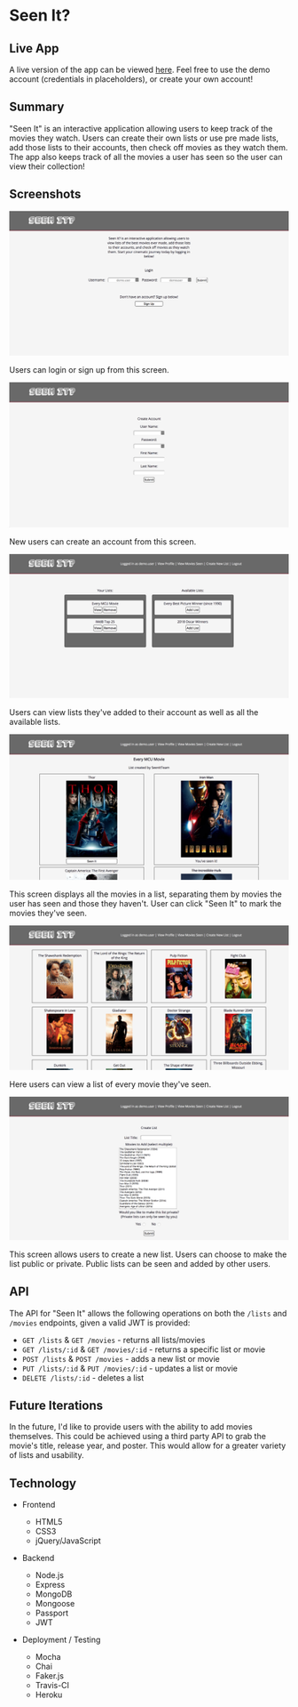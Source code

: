 # Seen It?

## Live App

A live version of the app can be viewed [here](https://seen-it-app.herokuapp.com/). Feel free to use the demo account (credentials in placeholders), or create your own account!

## Summary

"Seen It" is an interactive application allowing users to keep track of the movies they watch. Users can create their own lists or use pre made lists, add those lists to their accounts, then check off movies as they watch them. The app also keeps track of all the movies a user has seen so the user can view their collection!

## Screenshots

![Login Screen](images/seen-it-1.png "Login screen")

Users can login or sign up from this screen.

![Sign Up Screen](images/seen-it-2.png "Sign up screen")

New users can create an account from this screen.

![Profile Screen](images/seen-it-3.png "Profile screen")

Users can view lists they've added to their account as well as all the available lists.

![List Screen](images/seen-it-4.png "List screen")

This screen displays all the movies in a list, separating them by movies the user has seen and those they haven't. User can click "Seen It" to mark the movies they've seen.

![Movies Seen Screen](images/seen-it-5.png "Movies seen screen")

Here users can view a list of every movie they've seen.

![Create List Screen](images/seen-it-6.png "Create list screen")

This screen allows users to create a new list. Users can choose to make the list public or private. Public lists can be seen and added by other users.

## API

The API for "Seen It" allows the following operations on both the `/lists` and `/movies` endpoints, given a valid JWT is provided:
  * `GET /lists` & `GET /movies` - returns all lists/movies
  * `GET /lists/:id` & `GET /movies/:id` - returns a specific list or movie
  * `POST /lists` & `POST /movies` - adds a new list or movie
  * `PUT /lists/:id` & `PUT /movies/:id` - updates a list or movie
  * `DELETE /lists/:id` - deletes a list

## Future Iterations

In the future, I'd like to provide users with the ability to add movies themselves. This could be achieved using a third party API to grab the movie's title, release year, and poster. This would allow for a greater variety of lists and usability.

## Technology

* Frontend
  * HTML5
  * CSS3
  * jQuery/JavaScript

* Backend
  * Node.js
  * Express
  * MongoDB
  * Mongoose
  * Passport
  * JWT

* Deployment / Testing
  * Mocha
  * Chai
  * Faker.js
  * Travis-CI
  * Heroku
